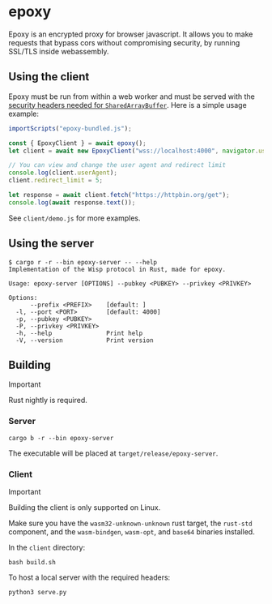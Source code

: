 # epoxy
Epoxy is an encrypted proxy for browser javascript. It allows you to make requests that bypass cors without compromising security, by running SSL/TLS inside webassembly.

## Using the client
Epoxy must be run from within a web worker and must be served with the [security headers needed for `SharedArrayBuffer`](https://developer.mozilla.org/en-US/docs/Web/JavaScript/Reference/Global_Objects/SharedArrayBuffer#security_requirements). Here is a simple usage example:
```javascript
importScripts("epoxy-bundled.js");

const { EpoxyClient } = await epoxy();
let client = await new EpoxyClient("wss://localhost:4000", navigator.userAgent, 10);

// You can view and change the user agent and redirect limit
console.log(client.userAgent);
client.redirect_limit = 5;

let response = await client.fetch("https://httpbin.org/get");
console.log(await response.text());
```
See `client/demo.js` for more examples.

## Using the server
```
$ cargo r -r --bin epoxy-server -- --help
Implementation of the Wisp protocol in Rust, made for epoxy.

Usage: epoxy-server [OPTIONS] --pubkey <PUBKEY> --privkey <PRIVKEY>

Options:
      --prefix <PREFIX>    [default: ]
  -l, --port <PORT>        [default: 4000]
  -p, --pubkey <PUBKEY>    
  -P, --privkey <PRIVKEY>  
  -h, --help               Print help
  -V, --version            Print version
```

## Building
> [!IMPORTANT]
> Rust nightly is required.

### Server
```
cargo b -r --bin epoxy-server
```
The executable will be placed at `target/release/epoxy-server`.

### Client
> [!IMPORTANT]
> Building the client is only supported on Linux.

Make sure you have the `wasm32-unknown-unknown` rust target, the `rust-std` component, and the `wasm-bindgen`, `wasm-opt`, and `base64` binaries installed.

In the `client` directory:
```
bash build.sh
```

To host a local server with the required headers:
```
python3 serve.py
```
